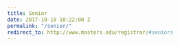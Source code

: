 ```yaml
---
title: Senior
date: 2017-10-18 18:22:00 Z
permalink: "/senior/"
redirect_to: http://www.masters.edu/registrar/#seniors
---
```


